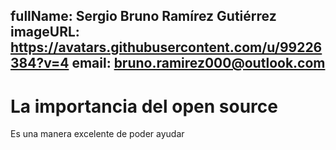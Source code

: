 fullName: Sergio Bruno Ramírez Gutiérrez
imageURL: https://avatars.githubusercontent.com/u/99226384?v=4
email: bruno.ramirez000@outlook.com
---

# La importancia del open source

Es una manera excelente de poder ayudar 